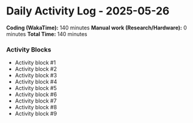# Daily Activity Log - 2025-05-26

**Coding (WakaTime):** 140 minutes
**Manual work (Research/Hardware):** 0 minutes
**Total Time:** 140 minutes

### Activity Blocks
- Activity block #1
- Activity block #2
- Activity block #3
- Activity block #4
- Activity block #5
- Activity block #6
- Activity block #7
- Activity block #8
- Activity block #9

